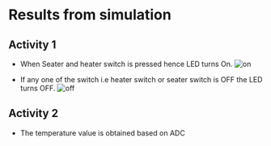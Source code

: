#  Results from simulation
## Activity 1
- When Seater and heater switch is pressed hence LED turns On. 
![on](https://github.com/Shwetha-H/Stepin-Embedded_C/blob/1a88897949f72365e59d367732693979cf271870/Images/LED_ON.png)

- If any one of the switch i.e heater switch or seater switch is OFF the LED turns  OFF. 
![off](https://github.com/Shwetha-H/Stepin-Embedded_C/blob/34a8da6092c87f0c01562251036bf8f42e71ac13/Images/LED_OFF.png)

## Activity 2
- The temperature value is obtained based on ADC

